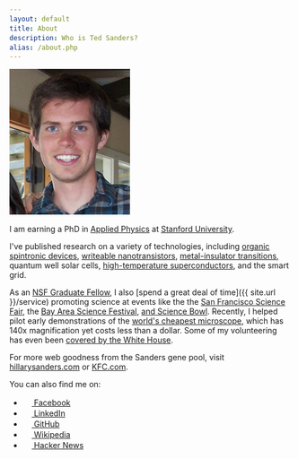 ```yaml
---
layout: default
title: About
description: Who is Ted Sanders?
alias: /about.php
---
```


<img id="tedshot" src="/img/tedshot.jpg" height="260" width="215" alt="tedshot" />

I am earning a PhD in [Applied Physics](http://www.stanford.edu/dept/app-physics/cgi-bin/) at [Stanford University](http://www.stanford.edu).

<p>I've published research on a variety of technologies, including <a href="http://link.aps.org/doi/10.1103/PhysRevLett.109.076603">organic spintronic devices</a>, <a href="http://dx.doi.org/10.1063/1.4795725">writeable nanotransistors</a>, <a href="https://en.wikipedia.org/wiki/Lanthanum_aluminate-strontium_titanate_interface">metal-insulator transitions</a>, quantum well solar cells, <a href="http://www.tedsanders.com/LaFePO">high-temperature superconductors</a>, and the smart grid.</p>

As an [NSF Graduate Fellow](http://www.nsfgrfp.org/), I also [spend a great deal of time]({{ site.url }}/service) promoting science at events like the the [San Francisco Science Fair](http://www.sfbasf.org/), the [Bay Area Science Festival](http://www.bayareascience.org/), [and Science Bowl](http://science.energy.gov/wdts/nsb/). Recently, I helped pilot early demonstrations of the [world's cheapest microscope](http://www.moore.org/grants/list/GBMF3797), which has 140x magnification yet costs less than a dollar. Some of my volunteering has even been [covered by the White House](http://www.whitehouse.gov/blog/2010/05/12/national-lab-day-dinner-with-a-scientist).

<p class="text-left">For more web goodness from the Sanders gene pool, visit <a href="http://hillarysanders.com/">hillarysanders.com</a> or <a href="http://www.kfc.com/">KFC.com</a>.</p>

<p>You can also find me on:</p>


<ul class="no-bullets">
<li><a href="http://www.facebook.com/tedsanders"><img class="icon-bump inline-block" src="http://www.facebook.com/favicon.ico" width="16" height="16" /> Facebook</a></li>
<!--<li><a href="https://plus.google.com/105154626144260222096/about/p/pub"><img class="icon-bump inline-block" src="http://plus.google.com/favicon.ico" width="16" height="16" /> Google</a></li>-->
<li><a href="http://www.linkedin.com/in/tedsanders"><img class="icon-bump inline-block" src="http://www.linkedin.com/favicon.ico" width="16" height="16" /> LinkedIn</a></li>
<!--<li><a href="http://steamcommunity.com/profiles/76561198027217977/"><img class="icon-bump inline-block" src="http://store.steampowered.com/favicon.ico" width="16" height="16" /> Steam</a></li>-->
<!--<li><a href="http://www.neopets.com/userlookup.phtml?user=tedsanders"><img class="icon-bump inline-block" src="http://www.neopets.com/favicon.ico" width="16" height="16" /> Neopets</a></li>-->
<li><a href="https://github.com/tedsanders"><img class="icon-bump inline-block" src="http://github.com/favicon.ico" width="16" height="16" /> GitHub</a></li>
<li><a href="https://en.wikipedia.org/wiki/Special:Contributions/Tedsanders"><img class="icon-bump inline-block" src="http://www.wikipedia.org/favicon.ico" width="16" height="16" /> Wikipedia</a></li>
<li><a href="https://news.ycombinator.com/threads?id=tedsanders"><img class="icon-bump inline-block" src="https://news.ycombinator.com/favicon.ico" width="16" height="16" /> Hacker News</a></li>
</ul>